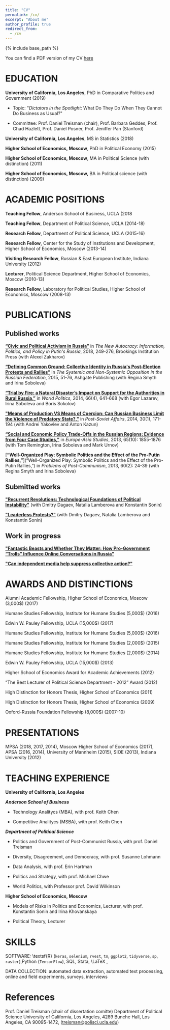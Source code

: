 ```yaml
---
title: "CV"
permalink: /cv/
excerpt: "About me"
author_profile: true
redirect_from: 
  - /cv
---
```


{% include base_path %}



You can find a PDF version of my CV [here](https://AntonSobolev.github.io/files/Anton-Sobolev-CV.pdf)


# EDUCATION

**University of California, Los Angeles**, PhD in Comparative Politics and Government  (2019)

  * Topic: "*Dictators in the Spotlight*: What Do They Do When They Cannot Do Business as
Usual?"

  * Committee: Prof. Daniel Treisman (chair), Prof. Barbara Geddes, Prof. Chad Hazlett, Prof. Daniel Posner, Prof. Jeniffer Pan (Stanford)

**University of California, Los Angeles**, MS in Statistics  (2018)

**Higher School of Economics, Moscow**, PhD in Political Economy  (2015)

**Higher School of Economics, Moscow**, MA in  Political Science (with distinction)  (2011)

**Higher School of Economics, Moscow,** BA in Political science (with distinction)  (2009)

# ACADEMIC POSITIONS

**Teaching Fellow**, Anderson School of Business, UCLA (2018 

**Teaching Fellow**, Department of Political Science, UCLA (2014-18)

**Research Fellow**, Department of Political Science, UCLA (2015-16)

**Research Fellow**, Center for the Study of Institutions and Development, Higher School of Economics, Moscow (2013-14)

**Visiting Research Fellow**, Russian & East European Institute, Indiana University  (2012)

**Lecturer**, Political Science Department, Higher School of Economics, Moscow (2010-13)

**Research Fellow**, Laboratory for Political Studies, Higher School of Economics, Moscow (2008-13)

# PUBLICATIONS

## Published works

[**“Civic and Political Activism in Russia”**](http://www.jstor.org/stable/10.7864/j.ctt1zkjzsh.13) in *The New Autocracy: Information, Politics, and Policy in Putin's Russia*, 2018, 249-276, Brookings Institution Press (with Alexei Zakharov)

[**“Defining Common Ground: Collective Identity in Russia's Post-Election Protests and Rallies”**](https://AntonSobolev.github.com/files/2013-Defining-Commong-Ground.pdf) in *The Systemic and Non-Systemic Opposition in the Russian Federation*, 2015, 51-76, Ashgate Publishing (with Regina Smyth and Irina Soboleva)

[**“Trial by Fire: a Natural Disaster’s Impact on Support for the Authorities in Rural Russia,”**](http://dx.doi.org/10.1017/S0043887114000215) in *World Politics*, 2014, 66(4), 641-668  (with Egor Lazarev, Irina Soboleva and Boris Sokolov) 

[**"Means of Production VS Means of Coercion: Can Russian Business Limit the Violence of Predatory State?,"**](http://www.tandfonline.com/doi/full/10.1080/1060586X.2013.859434) in *Post-Soviet Affairs*, 2014, 30(1), 171-194 (with Andrei Yakovlev and Anton Kazun)

[**“Social and Economic Policy Trade-Offs  in the Russian Regions: Evidence from Four Case Studies,”**](http://www.tandfonline.com/doi/full/10.1080/09668136.2013.838055) in *Europe-Asia Studies*, 2013, 65(10): 1855-1876 (with Tom Remington, Irina Soboleva and Mark Urnov) 

[**“Well-Organized Play: Symbolic Politics and the Effect of the Pro-Putin Rallies,”**](“Well-Organized Play: Symbolic Politics and the Effect of the Pro-Putin Rallies,”) in *Problems of Post-Communism*, 2013, 60(2): 24-39 (with Regina Smyth and Irina Soboleva) 

## Submitted works
[**"Recurrent Revolutions: Technological Foundations of Political Instability"**](http://papers.ssrn.com/sol3/papers.cfm?abstract_id=2365057) (with Dmitry Dagaev, Natalia Lamberova and Konstantin Sonin)

[**"Leaderless Protests?"**](#published-works) (with Dmitry Dagaev, Natalia Lamberova and Konstantin Sonin)

## Work in progress
[**"Fantastic Beasts and Whether They Matter: How Pro-Government “Trolls” Influence Online Conversations in Russia"**](#published-works)

[**"Can independent media help suppress collective action?"**](#published-works)

# AWARDS AND DISTINCTIONS

Alumni Academic Fellowship, Higher School of Economics, Moscow (3,000$) (2017)

Humane Studies Fellowship, Institute for Humane Studies (5,000$) (2016)

Edwin W. Pauley Fellowship, UCLA (15,000$) (2017)

Humane Studies Fellowship, Institute for Humane Studies (5,000$) (2016)

Humane Studies Fellowship, Institute for Humane Studies (2,000$) (2015) 

Humane Studies Fellowship, Institute for Humane Studies (2,000$) (2014)

Edwin W. Pauley Fellowship, UCLA (15,000$) (2013)

Higher School of Economics Award for Academic Achievements (2012)

“The Best Lecturer of Political Science Department - 2012” Award (2012)

High Distinction for Honors Thesis, Higher School of Economics (2011) 

High Distinction for Honors Thesis, Higher School of Economics (2009)

Oxford-Russia Foundation Fellowship (8,000$) (2007-10) 

# PRESENTATIONS

MPSA (2018, 2017, 2014), Moscow Higher School of Economics (2017), APSA (2016, 2014), University of Mannheim (2015), SIOE (2013), Indiana University (2012)

# TEACHING EXPERIENCE

**University of California, Los Angeles**

***Anderson School of Business***

  * Technology Analitycs (MBA), with prof. Keith Chen

  * Competitive Analitycs (MSBA), with prof. Keith Chen

***Department of Political Science***

  * Politics and Government of Post-Communist Russia, with prof. Daniel Treisman

  * Diversity, Disagreement, and Democracy, with prof. Susanne Lohmann

  * Data Analysis, with prof. Erin Hartman

  * Politics and Strategy, with prof. Michael Chwe

  * World Politics, with Professor prof. David Wilkinson

**Higher School of Economics, Moscow**

  * Models of Risks in Politics and Economics, Lecturer, with prof. Konstantin Sonin and Irina Khovanskaya 

  * Political Theory, Lecturer

# SKILLS

SOFTWARE:  \textsf{R} (`keras`, `selenium`, `rvest`, `tm`, `ggplot2`, `tidyverse`, `sp`, `raster`),Python (`TensorFlow`), SQL,  Stata, \LaTeX , 

DATA COLLECTION: automated data extraction, automated text processing, online and field experiments, surveys, interviews

# References
Prof. Daniel Treisman (chair of dissertation comitte) Department of Political Science
University of California, Los Angeles, 4289 Bunche Hall, Los Angeles, CA 90095-1472, (treisman@polisci.ucla.edu)